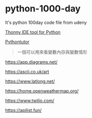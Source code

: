 # python-1000-day
It's python 100day code file from udeny



[Thonny  IDE tool for Python](https://thonny.org/)

[Pythontutor](http://pythontutor.com/visualize.html#mode=edit)

> 一個可以用來看變數內存與變數情形

https://app.diagrams.net/



https://ascii.co.uk/art



https://www.latlong.net/

https://home.openweathermap.org/

https://www.twilio.com/

https://apilist.fun/
